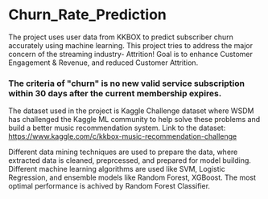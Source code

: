 # Churn_Rate_Prediction
The project uses user data from KKBOX to predict subscriber churn accurately using machine learning. This project tries to address the major concern of the streaming industry- Attrition! Goal is to enhance Customer Engagement & Revenue, and reduced Customer Attrition. 

### The criteria of "churn" is no new valid service subscription within 30 days after the current membership expires.

The dataset used in the project is Kaggle Challenge dataset where WSDM has challenged the Kaggle ML community to help solve these problems and build a better music recommendation system.
Link to the dataset: https://www.kaggle.com/c/kkbox-music-recommendation-challenge

Different data mining techniques are used to prepare the data, where extracted data is cleaned, preprcessed, and prepared for model building. Different machine learning algorithms are used like SVM, Logistic Regression, and ensemble models like Random Forest, XGBoost. The most optimal performance is achived by Random Forest Classifier.  

 
